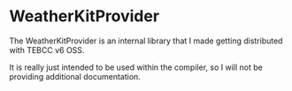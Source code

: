 # WeatherKitProvider
The WeatherKitProvider is an internal library that I made getting distributed with TEBCC v6 OSS.

It is really just intended to be used within the compiler, so I will not be providing additional documentation.